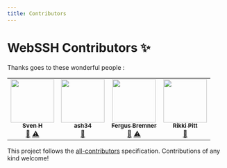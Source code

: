 ```yaml
---
title: Contributors
---
```

# WebSSH Contributors ✨
Thanks goes to these wonderful people :

<!-- ALL-CONTRIBUTORS-LIST:START - Do not remove or modify this section -->
<!-- prettier-ignore-start -->
<!-- markdownlint-disable -->
<table>
  <tr>
    <td align="center"><a href="https://github.com/svenh0"><img src="https://avatars2.githubusercontent.com/u/17353392?v=4?s=100" width="100px;" alt=""/><br /><sub><b>Sven H</b></sub></a><br /><a href="#ideas-svenh0" title="Ideas, Planning, & Feedback">🤔</a> <a href="https://github.com/Arnaud Mengus/isontheline/pro.webssh.net/commits?author=svenh0" title="Tests">⚠️</a></td>
    <td align="center"><a href="https://github.com/ash34"><img src="https://avatars3.githubusercontent.com/u/56022918?v=4?s=100" width="100px;" alt=""/><br /><sub><b>ash34</b></sub></a><br /><a href="#ideas-ash34" title="Ideas, Planning, & Feedback">🤔</a></td>
    <td align="center"><a href="http://www.acedia.com/"><img src="https://avatars0.githubusercontent.com/u/2685532?v=4?s=100" width="100px;" alt=""/><br /><sub><b>Fergus Bremner</b></sub></a><br /><a href="#ideas-fergusb" title="Ideas, Planning, & Feedback">🤔</a> <a href="https://github.com/Arnaud Mengus/isontheline/pro.webssh.net/commits?author=fergusb" title="Tests">⚠️</a></td>
    <td align="center"><a href="https://www.jemcode.co.uk/"><img src="https://avatars3.githubusercontent.com/u/1147871?v=4?s=100" width="100px;" alt=""/><br /><sub><b>Rikki Pitt</b></sub></a><br /><a href="#ideas-rikkipitt" title="Ideas, Planning, & Feedback">🤔</a></td>
  </tr>
</table>

<!-- markdownlint-restore -->
<!-- prettier-ignore-end -->

<!-- ALL-CONTRIBUTORS-LIST:END -->

This project follows the [all-contributors](https://github.com/all-contributors/all-contributors) specification. Contributions of any kind welcome!